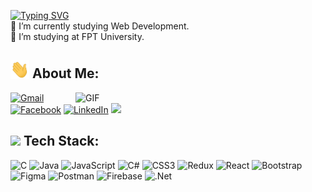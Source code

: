 [![Typing SVG](https://readme-typing-svg.demolab.com?font=Fira+Code&duration=3000&pause=500&color=F7A246&center=true&vCenter=true&multiline=true&width=435&height=59&lines=Hi+there+%2C+I'm+Viet+Hoang+.;+Welcome+to+my+Github)](https://git.io/typing-svg)
<br>
🌱 I’m currently studying Web Development.
<br>
📓 I’m studying at FPT University.<br>
## <img src="https://raw.githubusercontent.com/ABSphreak/ABSphreak/master/gifs/Hi.gif" width="30"/> About Me:

<img align="right" alt="GIF" src="https://media1.giphy.com/media/RcsonxhFOqAdOiHeWB/giphy.gif?cid=790b76116641677651659ede8279ab2d88df3f25198527c3&rid=giphy.gif&ct=s" width="400"/>

[![Gmail](https://img.shields.io/twitter/url?label=Gmail&logo=gmail&url=https://gmail.com)](mailto:anhdung19022001@gmail.com)
[![Facebook](https://img.shields.io/badge/Facebook-%231877F2.svg?logo=Facebook&logoColor=white)](https://www.facebook.com/profile.php?id=100064799041817) 
[![LinkedIn](https://img.shields.io/badge/LinkedIn-%230077B5.svg?logo=linkedin&logoColor=white)](https://www.linkedin.com/in/%C4%91%E1%BB%97-ho%C3%A0ng-97ba26246/)
[![](https://visitcount.itsvg.in/api?id=LeXuanDai0307&icon=5&color=0)](https://visitcount.itsvg.in)

## <img src="https://media2.giphy.com/media/2T02P8FGz2qsqhteML/giphy.gif?cid=ecf05e476pvg2g21rb3e7b835og762t1uhp2ncwazufmg62c&rid=giphy.gif&ct=s" width="30"> Tech Stack:
![C](https://img.shields.io/badge/c-%2300599C.svg?style=for-the-badge&logo=c&logoColor=white) ![Java](https://img.shields.io/badge/java-%23ED8B00.svg?style=for-the-badge&logo=java&logoColor=white) ![JavaScript](https://img.shields.io/badge/javascript-%23323330.svg?style=for-the-badge&logo=javascript&logoColor=%23F7DF1E) ![C#](https://img.shields.io/badge/c%23-%23239120.svg?style=for-the-badge&logo=c-sharp&logoColor=white) ![CSS3](https://img.shields.io/badge/css3-%231572B6.svg?style=for-the-badge&logo=css3&logoColor=white) ![Redux](https://img.shields.io/badge/redux-%23593d88.svg?style=for-the-badge&logo=redux&logoColor=white) ![React](https://img.shields.io/badge/react-%2320232a.svg?style=for-the-badge&logo=react&logoColor=%2361DAFB) ![Bootstrap](https://img.shields.io/badge/bootstrap-%23563D7C.svg?style=for-the-badge&logo=bootstrap&logoColor=white) ![Figma](https://img.shields.io/badge/figma-%23F24E1E.svg?style=for-the-badge&logo=figma&logoColor=white) ![Postman](https://img.shields.io/badge/Postman-FF6C37?style=for-the-badge&logo=postman&logoColor=white) ![Firebase](https://img.shields.io/badge/firebase-%23039BE5.svg?style=for-the-badge&logo=firebase) ![.Net](https://img.shields.io/badge/.NET-5C2D91?style=for-the-badge&logo=.net&logoColor=white)
<!--
**viethoang2810/viethoang2810** is a ✨ _special_ ✨ repository because its `README.md` (this file) appears on your GitHub profile.

Here are some ideas to get you started:

- 🤔 I’m looking for help with ...
- 💬 Ask me about ...
- 📫 How to reach me: ...
- 😄 Pronouns: ...
- ⚡ Fun fact: ...
-->
